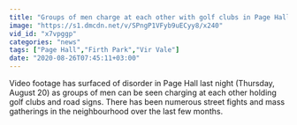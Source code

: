 ```yaml
---
title: "Groups of men charge at each other with golf clubs in Page Hall"
image: "https://s1.dmcdn.net/v/SPngP1VFyb9uECyy8/x240"
vid_id: "x7vpggp"
categories: "news"
tags: ["Page Hall","Firth Park","Vir Vale"]
date: "2020-08-26T07:45:11+03:00"
---
```

Video footage has surfaced of disorder in Page Hall last night (Thursday, August 20) as groups of men can be seen charging at each other holding golf clubs and road signs. There has been numerous street fights and mass gatherings in the neighbourhood over the last few months.

